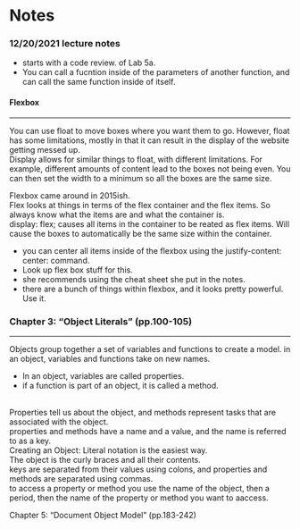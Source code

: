 # Notes 

### 12/20/2021 lecture notes

- starts with a code review. of Lab 5a. 
- You can call a fucntion inside of the parameters of another function, and can call the same function inside of itself. 

#### Flexbox 
___ 
You can use float to move boxes where you want them to go. However, float has some limitations, mostly in that it can result in the display of the website getting messed up. <br /> 
Display allows for similar things to float, with different limitations. For example, different amounts of content lead to the boxes not being even. You can then set the width to a minimum so all the boxes are the same size. <br /> 

Flexbox came around in 2015ish. <br /> 
Flex looks at things in terms of the flex container and the flex items. So always know what the items are and what the container is. <br /> 
display: flex; causes all items in the container to be reated as flex items. Will cause the boxes to automatically be the same size within the container. 
- you can center all items inside of the flexbox using the justify-content: center: command.<br />  
- Look up flex box stuff for this. <br />
- she recommends using the cheat sheet she put in the notes. 
- there are a bunch of things within flexbox, and it looks pretty powerful. Use it. 

### Chapter 3: “Object Literals” (pp.100-105)
---
Objects group together a set of variables and functions to create a model. in an object, variables and functions take on new names. 
- In an object, variables are called properties. 
- if a function is part of an object, it is called a method. 
<br /> 
Properties tell us about the object, and methods represent tasks that are associated with the object. <br /> 
properties and methods have a name and a value, and the name is referred to as a key. <br /> 
Creating an Object: 
Literal notation is the easiest way. <br /> 
The object is the curly braces and all their contents. <br /> 
keys are separated from their values using colons, and properties and methods are separated using commas. <br /> 
to access a property or method you use the name of the object, then a period, then the name of the property or method you want to aaccess. 

Chapter 5: “Document Object Model” (pp.183-242)

